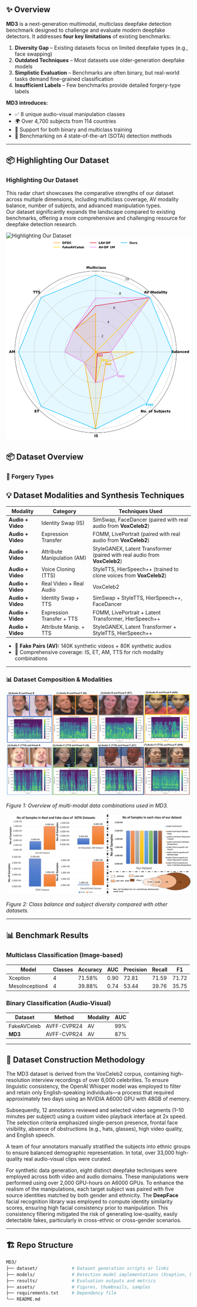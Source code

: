 
## ✨ Overview

**MD3** is a next-generation multimodal, multiclass deepfake detection benchmark designed to challenge and evaluate modern deepfake detectors. It addresses **four key limitations** of existing benchmarks:

1. **Diversity Gap** – Existing datasets focus on limited deepfake types (e.g., face swapping)  
2. **Outdated Techniques** – Most datasets use older-generation deepfake models  
3. **Simplistic Evaluation** – Benchmarks are often binary, but real-world tasks demand fine-grained classification  
4. **Insufficient Labels** – Few benchmarks provide detailed forgery-type labels

**MD3 introduces:**
- ✅ 8 unique audio-visual manipulation classes
- 🌍 Over 4,700 subjects from 114 countries
- 🧠 Support for both binary and multiclass training
- 🎯 Benchmarking on 4 state-of-the-art (SOTA) detection methods

---
## 📦 Highlighting Our Dataset

### Highlighting Our Dataset

This radar chart showcases the comparative strengths of our dataset across multiple dimensions, including multiclass coverage, AV modality balance, number of subjects, and advanced manipulation types.  
Our dataset significantly expands the landscape compared to existing benchmarks, offering a more comprehensive and challenging resource for deepfake detection research.

![Highlighting Our Dataset](assets/Highlightin_Our_Dataset_.png)
![Highlighting Our Dataset](assert/Highlightin_Our_Dataset_.png)



## 📦 Dataset Overview

### 🔹 Forgery Types

## 💡 Dataset Modalities and Synthesis Techniques

| Modality         | Category                    | Techniques Used                                                                 |
|------------------|-----------------------------|----------------------------------------------------------------------------------|
| **Audio + Video**        | Identity Swap (IS)          | SimSwap, FaceDancer (paired with real audio from **VoxCeleb2**)                 |
| **Audio + Video**        | Expression Transfer         | FOMM, LivePortrait (paired with real audio from **VoxCeleb2**)                  |
| **Audio + Video**        | Attribute Manipulation (AM) | StyleGANEX, Latent Transformer (paired with real audio from **VoxCeleb2**)      |
| **Audio + Video**        | Voice Cloning (TTS)         | StyleTTS, HierSpeech++ (trained to clone voices from **VoxCeleb2**)             |
| **Audio + Video**| Real Video + Real Audio     | VoxCeleb2                                                                       |
| **Audio + Video**| Identity Swap + TTS         | SimSwap + StyleTTS, HierSpeech++, FaceDancer                                    |
| **Audio + Video**| Expression Transfer + TTS   | FOMM, LivePortrait + Latent Transformer, HierSpeech++                           |
| **Audio + Video**| Attribute Manip. + TTS      | StyleGANEX, Latent Transformer + StyleTTS, HierSpeech++                         |

  
- 🔁 **Fake Pairs (AV):** 140K synthetic videos + 80K synthetic audios  
- 🧬 Comprehensive coverage: IS, ET, AM, TTS for rich modality combinations

---

### 📊 Dataset Composition & Modalities

![Sample from each class](assert/sample_%20from%20each_class_page-0001.jpg)

*Figure 1: Overview of multi-modal data combinations used in MD3.*

![Class sample distribution](assert/class%20sample%20distribution_page-0001.jpg)

*Figure 2: Class balance and subject diversity compared with other datasets.*

---

## 📊 Benchmark Results

### Multiclass Classification (Image-based)

| Model            | Classes | Accuracy | AUC  | Precision | Recall | F1    |
|------------------|---------|----------|------|-----------|--------|-------|
| Xception         | 4       | 71.58%   | 0.90 | 72.81     | 71.59  | 71.72 |
| MesoInception4   | 4       | 39.88%   | 0.74 | 53.44     | 39.76  | 35.75 |

### Binary Classification (Audio-Visual)

| Dataset      | Method        | Modality | AUC  |
|-------------|---------------|----------|------|
| FakeAVCeleb | AVFF-CVPR24   | AV       | 99%  |
| **MD3**     | AVFF-CVPR24   | AV       | 87%  |

---


## 🔁 Dataset Construction Methodology

The MD3 dataset is derived from the VoxCeleb2 corpus, containing high-resolution interview recordings of over 6,000 celebrities. To ensure linguistic consistency, the OpenAI Whisper model was employed to filter and retain only English-speaking individuals—a process that required approximately two days using an NVIDIA A6000 GPU with 48GB of memory.

Subsequently, 12 annotators reviewed and selected video segments (1–10 minutes per subject) using a custom video playback interface at 2x speed. The selection criteria emphasized single-person presence, frontal face visibility, absence of obstructions (e.g., hats, glasses), high video quality, and English speech.

A team of four annotators manually stratified the subjects into ethnic groups to ensure balanced demographic representation. In total, over 33,000 high-quality real audio-visual clips were curated.

For synthetic data generation, eight distinct deepfake techniques were employed across both video and audio domains. These manipulations were performed using over 2,000 GPU-hours on A6000 GPUs. To enhance the realism of the manipulations, each target subject was paired with five source identities matched by both gender and ethnicity. The **DeepFace** facial recognition library was employed to compute identity similarity scores, ensuring high facial consistency prior to manipulation. This consistency filtering mitigated the risk of generating low-quality, easily detectable fakes, particularly in cross-ethnic or cross-gender scenarios.

---



## 🏗 Repo Structure

```bash
MD3/
├── dataset/             # Dataset generation scripts or links
├── models/              # Detection model implementations (Xception, Meso, etc.)
├── results/             # Evaluation outputs and metrics
├── assets/              # Figures, thumbnails, samples
├── requirements.txt     # Dependency file
└── README.md
